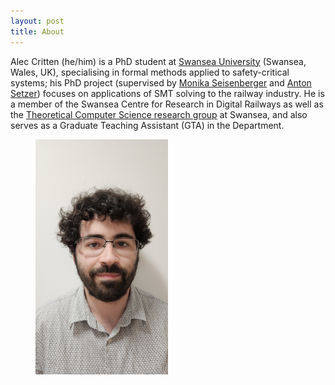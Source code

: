 ```yaml
---
layout: post
title: About
---
```


Alec Critten (he/him) is a PhD student at <a href="https://swansea.ac.uk">Swansea University</a> (Swansea, Wales, UK), specialising in formal methods applied to safety-critical systems; his PhD project (supervised by <a href="https://www.swansea.ac.uk/staff/m.seisenberger/">Monika Seisenberger</a> and <a href="https://csetzer.github.io/">Anton Setzer</a>) focuses on applications of SMT solving to the railway industry. He is a member of the Swansea Centre for Research in Digital Railways as well as the <a href="https://www.swansea.ac.uk/compsci/research-and-impact/theoretical-computer-science/">Theoretical Computer Science research group</a> at Swansea, and also serves as a Graduate Teaching Assistant (GTA) in the Department.

<figure>
  <img alt="Alec Critten" src="portrait.jpg" style='height: 50%; width: 50%; object-fit: contain'/>
  <figcaption>
  </figcaption>
</figure>
